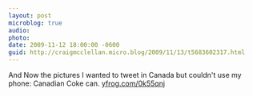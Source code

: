 ```yaml
---
layout: post
microblog: true
audio: 
photo: 
date: 2009-11-12 18:00:00 -0600
guid: http://craigmcclellan.micro.blog/2009/11/13/t5683602317.html
---
```

And Now the pictures I wanted to tweet in Canada but couldn't use my phone: Canadian Coke can.  [yfrog.com/0k55qnj](http://yfrog.com/0k55qnj)
